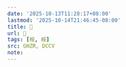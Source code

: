 ```yaml
---
date: '2025-10-13T11:28:17+08:00'
lastmod: '2025-10-14T21:46:45-08:00'
title: 󰜖
url: 󰜖
tags: [綏, 綏]
src: GHZR, DCCV
note:
---
```

